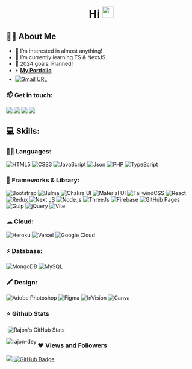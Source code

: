 <h1 align="center">Hi <img src="https://raw.githubusercontent.com/MartinHeinz/MartinHeinz/master/wave.gif" width="30px"></h1>

<!-- <p align="left"> <img src="https://komarev.com/ghpvc/?username=RajonDey&label=Profile%20views&color=129e00&style=plastic" alt="rajon-dey" /> </p> -->

## 🙋‍♂️ About Me
- 👀 I’m interested in almost anything!
- 🌱 I’m currently learning TS & NextJS.
- 🥅 2024 goals: Planned!
- ⚡ **[My Portfolio](https://rajondey.com/)**
- [![Gmail URL](https://img.shields.io/badge/social--badge?style=social&label=email&logo=gmail)](mailto:hello@rajondey.com)


### 📫 Get in touch:
<p align="left">

<a href = "https://www.linkedin.com/in/rajondey/"><img src="https://img.icons8.com/fluent/48/000000/linkedin.png"/></a>
<a href = "https://twitter.com/rajjon_dey"><img src="https://img.icons8.com/fluent/48/000000/twitter.png"/></a>
<a href = "https://www.instagram.com/rajjon.dey/"><img src="https://img.icons8.com/fluent/48/000000/instagram-new.png"/></a>
<a href = "https://www.facebook.com/rajjon.dey/"><img src="https://img.icons8.com/color/48/000000/facebook.png"/></a>

    
## 💻 Skills:


### 👩‍💻 Languages:

![HTML5](https://img.shields.io/badge/HTML5-E34F26?style=for-the-badge&logo=html5&logoColor=white)
![CSS3](https://img.shields.io/badge/CSS3-1572B6?style=for-the-badge&logo=css3&logoColor=white)
![JavaScript](https://img.shields.io/badge/JavaScript-323330?style=for-the-badge&logo=javascript&logoColor=F7DF1E)
![Json](https://img.shields.io/badge/json-5E5C5C?style=for-the-badge&logo=json&logoColor=white)
![PHP](https://img.shields.io/badge/PHP-777BB4?style=for-the-badge&logo=php&logoColor=white)
![TypeScript](https://img.shields.io/badge/TypeScript-007ACC?style=for-the-badge&logo=typescript&logoColor=white)

### 🚀 Frameworks & Library: 

![Bootstrap](https://img.shields.io/badge/Bootstrap-563D7C?style=for-the-badge&logo=bootstrap&logoColor=white)
![Bulma](https://img.shields.io/badge/Bulma-00D1B2?style=for-the-badge&logo=Bulma&logoColor=white)
![Chakra UI](https://img.shields.io/badge/Chakra--UI-319795?style=for-the-badge&logo=chakra-ui&logoColor=white)
![Material UI](https://img.shields.io/badge/Material%20UI-007FFF?style=for-the-badge&logo=mui&logoColor=white)
![TailwindCSS](https://img.shields.io/badge/Tailwind_CSS-38B2AC?style=for-the-badge&logo=tailwind-css&logoColor=white)
![React](https://img.shields.io/badge/React-20232A?style=for-the-badge&logo=react&logoColor=61DAFB)
![Redux](https://img.shields.io/badge/Redux-593D88?style=for-the-badge&logo=redux&logoColor=white)
![Next JS](https://img.shields.io/badge/next.js-000000?style=for-the-badge&logo=nextdotjs&logoColor=white)
![Node.js](https://img.shields.io/badge/Node.js-339933?style=for-the-badge&logo=nodedotjs&logoColor=white)
![ThreeJs](https://img.shields.io/badge/ThreeJs-black?style=for-the-badge&logo=three.js&logoColor=white)
![Firebase](https://img.shields.io/badge/firebase-ffca28?style=for-the-badge&logo=firebase&logoColor=black)
![GitHub Pages](https://img.shields.io/badge/GitHub%20Pages-222222?style=for-the-badge&logo=GitHub%20Pages&logoColor=white)
![Gulp](https://img.shields.io/badge/Gulp-CF4647?style=for-the-badge&logo=gulp&logoColor=white)
![jQuery](https://img.shields.io/badge/jQuery-0769AD?style=for-the-badge&logo=jquery&logoColor=white)
![Vite](https://img.shields.io/badge/Vite-B73BFE?style=for-the-badge&logo=vite&logoColor=FFD62E)

### ☁ Cloud: 

![Heroku](https://img.shields.io/badge/Heroku-430098?style=for-the-badge&logo=heroku&logoColor=white)
![Vercel](https://img.shields.io/badge/Vercel-000000?style=for-the-badge&logo=vercel&logoColor=white)
![Google Cloud](https://img.shields.io/badge/Google_Cloud-4285F4?style=for-the-badge&logo=google-cloud&logoColor=white)

### ⚡ Database:

![MongoDB](https://img.shields.io/badge/MongoDB-4EA94B?style=for-the-badge&logo=mongodb&logoColor=white)
![MySQL](https://img.shields.io/badge/MySQL-005C84?style=for-the-badge&logo=mysql&logoColor=white)

### 🖍 Design:

![Adobe Photoshop](https://img.shields.io/badge/Adobe%20Photoshop-31A8FF?style=for-the-badge&logo=Adobe%20Photoshop&logoColor=black)
![Figma](https://img.shields.io/badge/Figma-F24E1E?style=for-the-badge&logo=figma&logoColor=white)
![InVision](https://img.shields.io/badge/InVision-FF3366?style=for-the-badge&logo=InVision&logoColor=white)
![Canva](https://img.shields.io/badge/Canva-%2300C4CC.svg?&style=for-the-badge&logo=Canva&logoColor=white)



### ⭐ Github Stats

<p>&nbsp;<img align="center" src="https://github-readme-stats.vercel.app/api?username=RajonDey&show_icons=true&theme=cobalt&title_color=3cb480&locale=en" alt="Rajon's GitHub Stats" /></p>

<p><img align="left" src="https://github-readme-stats.vercel.app/api/top-langs?username=RajonDey&show_icons=true&theme=cobalt&title_color=3cb480&locale=en&layout=compact" alt="rajon-dey" /></p>

### ❤ Views and Followers
<a href="https://github.com/Meghna-DAS/github-profile-views-counter">
    <img src="https://komarev.com/ghpvc/?username=RajonDey">
</a>
<a href="https://github.com/developer-junaid?tab=followers"><img src="https://img.shields.io/github/followers/RajonDey?label=Followers&style=social" alt="GitHub Badge"></a>

